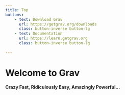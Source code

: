 ```yaml
---
title: Top
buttons:
    - text: Download Grav
      url: https://getgrav.org/downloads
      class: button-inverse button-lg
    - text: Documentation
      url: https://learn.getgrav.org
      class: button-inverse button-lg
    
---
```


# Welcome to Grav
#### Crazy **Fast**, Ridiculously **Easy**, Amazingly **Powerful**...



